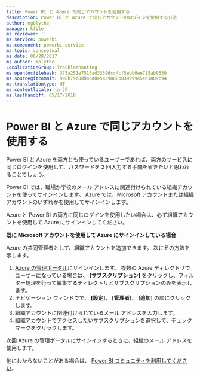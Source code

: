 ```yaml
---
title: Power BI と Azure で同じアカウントを使用する
description: Power BI と Azure で同じアカウントのログインを使用する方法
author: mgblythe
manager: kfile
ms.reviewer: ''
ms.service: powerbi
ms.component: powerbi-service
ms.topic: conceptual
ms.date: 06/28/2017
ms.author: mblythe
LocalizationGroup: Troubleshooting
ms.openlocfilehash: 375a251e7515ad33396cc4cf5ebb0ee715ab0330
ms.sourcegitcommit: 998b79c0dd46d0e5439888b83999945ed1809c94
ms.translationtype: HT
ms.contentlocale: ja-JP
ms.lasthandoff: 05/17/2018
---
```

# <a name="using-the-same-account-for-power-bi-and-azure"></a>Power BI と Azure で同じアカウントを使用する
Power BI と Azure を両方とも使っているユーザーであれば、両方のサービスに同じログインを使用して、パスワードを 2 回入力する手間を省きたいと思われることでしょう。

Power BI では、職場か学校のメール アドレスに関連付けられている組織アカウントを使ってサインインします。  Azure では、Microsoft アカウントまたは組織アカウントのいずれかを使用してサインインします。

Azure と Power BI の両方に同じログインを使用したい場合は、必ず組織アカウントを使用して Azure にサインインしてください。

**既に Microsoft アカウントを使用して Azure にサインインしている場合**

Azure の共同管理者として、組織アカウントを追加できます。  次にその方法を示します。

1. [Azure の管理ポータル](http://manage.windowsazure.com/)にサインインします。 複数の Azure ディレクトリでユーザーになっている場合は、 **[サブスクリプション]** をクリックし、フィルター処理を行って編集するディレクトリとサブスクリプションのみを表示します。
2. ナビゲーション ウィンドウで、 **[設定]**、 **[管理者]**、 **[追加]** の順にクリックします。
3. 組織アカウントに関連付けられているメール アドレスを入力します。
4. 組織アカウントでアクセスしたいサブスクリプションを選択して、チェック マークをクリックします。

次回 Azure の管理ポータルにサインインするときに、組織のメール アドレスを使用します。

他にわからないことがある場合は、 [Power BI コミュニティを利用してください](http://community.powerbi.com/)。


